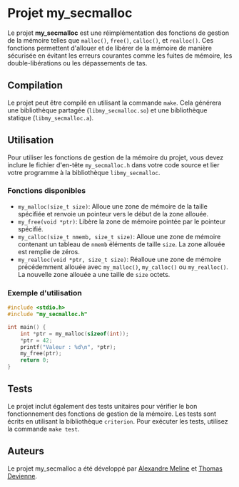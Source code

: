 # Projet my_secmalloc

Le projet **my_secmalloc** est une réimplémentation des fonctions de gestion de la mémoire telles que `malloc()`, `free()`, `calloc()`, et `realloc()`. Ces fonctions permettent d'allouer et de libérer de la mémoire de manière sécurisée en évitant les erreurs courantes comme les fuites de mémoire, les double-libérations ou les dépassements de tas.

## Compilation

Le projet peut être compilé en utilisant la commande `make`. Cela générera une bibliothèque partagée (`libmy_secmalloc.so`) et une bibliothèque statique (`libmy_secmalloc.a`).

## Utilisation

Pour utiliser les fonctions de gestion de la mémoire du projet, vous devez inclure le fichier d'en-tête `my_secmalloc.h` dans votre code source et lier votre programme à la bibliothèque `libmy_secmalloc`.

### Fonctions disponibles

- `my_malloc(size_t size)`: Alloue une zone de mémoire de la taille spécifiée et renvoie un pointeur vers le début de la zone allouée.
- `my_free(void *ptr)`: Libère la zone de mémoire pointée par le pointeur spécifié.
- `my_calloc(size_t nmemb, size_t size)`: Alloue une zone de mémoire contenant un tableau de `nmemb` éléments de taille `size`. La zone allouée est remplie de zéros.
- `my_realloc(void *ptr, size_t size)`: Réalloue une zone de mémoire précédemment allouée avec `my_malloc()`, `my_calloc()` ou `my_realloc()`. La nouvelle zone allouée a une taille de `size` octets.

### Exemple d'utilisation

```c
#include <stdio.h>
#include "my_secmalloc.h"

int main() {
    int *ptr = my_malloc(sizeof(int));
    *ptr = 42;
    printf("Valeur : %d\n", *ptr);
    my_free(ptr);
    return 0;
}
```

## Tests

Le projet inclut également des tests unitaires pour vérifier le bon fonctionnement des fonctions de gestion de la mémoire. Les tests sont écrits en utilisant la bibliothèque `criterion`. Pour exécuter les tests, utilisez la commande `make test`.

## Auteurs

Le projet my_secmalloc a été développé par [Alexandre Meline](https://www.linkedin.com/in/alexandre-m-020512234/) et [Thomas Devienne]([https://ecole2600.com/](https://www.linkedin.com/in/thomas-devienne/?originalSubdomain=fr)https://www.linkedin.com/in/thomas-devienne/?originalSubdomain=fr).
